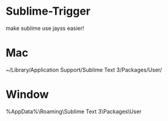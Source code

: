 # Sublime-Trigger
make sublime use jayss easier!

# Mac
~/Library/Application Support/Sublime Text 3/Packages/User/

# Window
%AppData%\Roaming\Sublime Text 3\Packages\User

